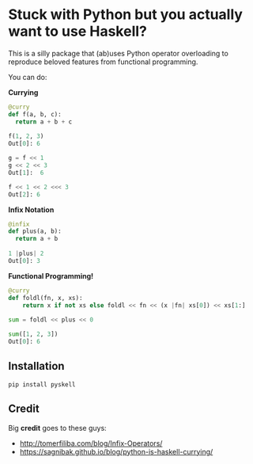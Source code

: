 # Stuck with Python but you actually want to use Haskell?

This is a silly package that (ab)uses Python operator overloading to reproduce beloved features from functional programming.

You can do:

**Currying**

```python
@curry
def f(a, b, c):
  return a + b + c
  
f(1, 2, 3)
Out[0]: 6

g = f << 1
g << 2 << 3
Out[1]:  6

f << 1 << 2 <<< 3
Out[2]: 6
```

**Infix Notation**

```python
@infix
def plus(a, b):
  return a + b
  
1 |plus| 2
Out[0]: 3
```

**Functional Programming!**


```python
@curry
def foldl(fn, x, xs):
    return x if not xs else foldl << fn << (x |fn| xs[0]) << xs[1:]
    
sum = foldl << plus << 0

sum([1, 2, 3])
Out[0]: 6
```

## Installation

```pip install pyskell```

## Credit

Big **credit** goes to these guys:
- http://tomerfiliba.com/blog/Infix-Operators/
- https://sagnibak.github.io/blog/python-is-haskell-currying/
